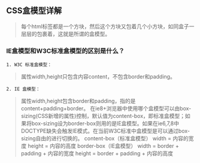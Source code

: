 ## CSS盒模型详解
> 每个html标签都是一个方块，然后这个方块又包着几个小方块，如同盒子一层层的包裹着，这就是所谓的盒模型。

### IE盒模型和W3C标准盒模型的区别是什么？

    1. W3C 标准盒模型：
> 属性width,height只包含内容content，不包含border和padding。

    2. IE 盒模型：
> 属性width,height包含border和padding，指的是content+padding+border。
> 在ie8+浏览器中使用哪个盒模型可以由box-sizing(CSS新增的属性)控制，默认值为content-box，即标准盒模型；如果将box-sizing设为border-box则用的是IE盒模型。如果在ie6,7,8中DOCTYPE缺失会触发IE模式。在当前W3C标准中盒模型是可以通过box-sizing自由的进行切换的。
> content-box（标准盒模型）
> width = 内容的宽度
> height = 内容的高度
> border-box（IE盒模型）
> width = border + padding + 内容的宽度
> height = border + padding + 内容的高度
